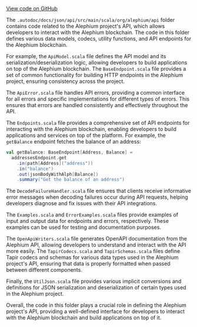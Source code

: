 [View code on GitHub](https://github.com/alephium/alephium/.autodoc/docs/json/api/src/main/scala/org/alephium/api)

The `.autodoc/docs/json/api/src/main/scala/org/alephium/api` folder contains code related to the Alephium project's API, which allows developers to interact with the Alephium blockchain. The code in this folder defines various data models, codecs, utility functions, and API endpoints for the Alephium blockchain.

For example, the `ApiModel.scala` file defines the API model and its serialization/deserialization logic, allowing developers to build applications on top of the Alephium blockchain. The `BaseEndpoint.scala` file provides a set of common functionality for building HTTP endpoints in the Alephium project, ensuring consistency across the project.

The `ApiError.scala` file handles API errors, providing a common interface for all errors and specific implementations for different types of errors. This ensures that errors are handled consistently and effectively throughout the API.

The `Endpoints.scala` file provides a comprehensive set of API endpoints for interacting with the Alephium blockchain, enabling developers to build applications and services on top of the platform. For example, the `getBalance` endpoint fetches the balance of an address:

```scala
val getBalance: BaseEndpoint[Address, Balance] =
  addressesEndpoint.get
    .in(path[Address]("address"))
    .in("balance")
    .out(jsonBodyWithAlph[Balance])
    .summary("Get the balance of an address")
```

The `DecodeFailureHandler.scala` file ensures that clients receive informative error messages when decoding failures occur during API requests, helping developers diagnose and fix issues with their API integrations.

The `Examples.scala` and `ErrorExamples.scala` files provide examples of input and output data for endpoints and errors, respectively. These examples can be used for testing and documentation purposes.

The `OpenApiWriters.scala` file generates OpenAPI documentation from the Alephium API, allowing developers to understand and interact with the API more easily. The `TapirCodecs.scala` and `TapirSchemas.scala` files define Tapir codecs and schemas for various data types used in the Alephium project's API, ensuring that data is properly formatted when passed between different components.

Finally, the `UtilJson.scala` file provides various implicit conversions and definitions for JSON serialization and deserialization of certain types used in the Alephium project.

Overall, the code in this folder plays a crucial role in defining the Alephium project's API, providing a well-defined interface for developers to interact with the Alephium blockchain and build applications on top of it.
